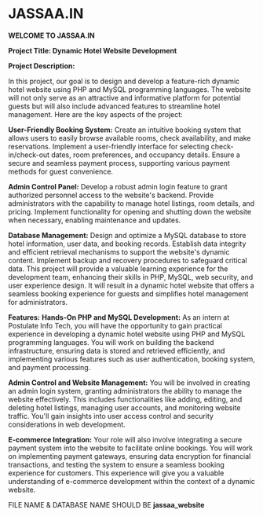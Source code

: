 # JASSAA.IN
**WELCOME TO JASSAA.IN**

**Project Title: Dynamic Hotel Website Development**

**Project Description:**

In this project, our goal is to design and develop a feature-rich dynamic hotel website using PHP and MySQL programming languages. The website will not only serve as an attractive and informative platform for potential guests but will also include advanced features to streamline hotel management. Here are the key aspects of the project:


**User-Friendly Booking System:**
Create an intuitive booking system that allows users to easily browse available rooms, check availability, and make reservations.
Implement a user-friendly interface for selecting check-in/check-out dates, room preferences, and occupancy details.
Ensure a secure and seamless payment process, supporting various payment methods for guest convenience.

**Admin Control Panel:**
Develop a robust admin login feature to grant authorized personnel access to the website's backend.
Provide administrators with the capability to manage hotel listings, room details, and pricing.
Implement functionality for opening and shutting down the website when necessary, enabling maintenance and updates.

**Database Management:**
Design and optimize a MySQL database to store hotel information, user data, and booking records.
Establish data integrity and efficient retrieval mechanisms to support the website's dynamic content.
Implement backup and recovery procedures to safeguard critical data.
This project will provide a valuable learning experience for the development team, enhancing their skills in PHP, MySQL, web security, and user experience design. It will result in a dynamic hotel website that offers a seamless booking experience for guests and simplifies hotel management for administrators.

**Features:**
**Hands-On PHP and MySQL Development:** As an intern at Postulate Info Tech, you will have the opportunity to gain practical experience in developing a dynamic hotel website using PHP and MySQL programming languages. You will work on building the backend infrastructure, ensuring data is stored and retrieved efficiently, and implementing various features such as user authentication, booking system, and payment processing.

**Admin Control and Website Management:** You will be involved in creating an admin login system, granting administrators the ability to manage the website effectively. This includes functionalities like adding, editing, and deleting hotel listings, managing user accounts, and monitoring website traffic. You'll gain insights into user access control and security considerations in web development.

**E-commerce Integration:** Your role will also involve integrating a secure payment system into the website to facilitate online bookings. You will work on implementing payment gateways, ensuring data encryption for financial transactions, and testing the system to ensure a seamless booking experience for customers. This experience will give you a valuable understanding of e-commerce development within the context of a dynamic website.



FILE NAME & DATABASE NAME SHOULD BE **jassaa_website** 

